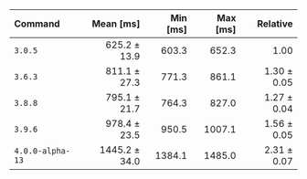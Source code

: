 | Command | Mean [ms] | Min [ms] | Max [ms] | Relative |
|:---|---:|---:|---:|---:|
| `3.0.5` | 625.2 ± 13.9 | 603.3 | 652.3 | 1.00 |
| `3.6.3` | 811.1 ± 27.3 | 771.3 | 861.1 | 1.30 ± 0.05 |
| `3.8.8` | 795.1 ± 21.7 | 764.3 | 827.0 | 1.27 ± 0.04 |
| `3.9.6` | 978.4 ± 23.5 | 950.5 | 1007.1 | 1.56 ± 0.05 |
| `4.0.0-alpha-13` | 1445.2 ± 34.0 | 1384.1 | 1485.0 | 2.31 ± 0.07 |
